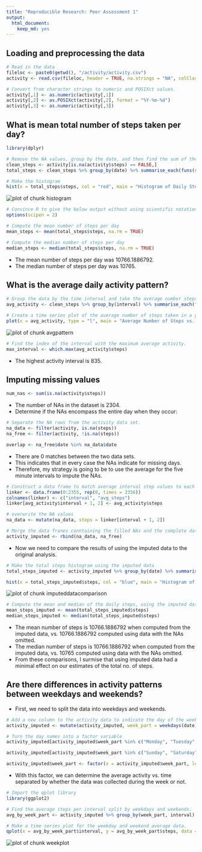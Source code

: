 ```yaml
---
title: "Reproducible Research: Peer Assessment 1"
output: 
  html_document:
    keep_md: yes
---
```



## Loading and preprocessing the data


```r
# Read in the data
fileloc <- paste0(getwd(), "/activity/activity.csv")
activity <- read.csv(fileloc, header = TRUE, na.strings = "NA", colClasses = "character")

# Convert from character strings to numeric and POSIXct values.
activity[,1] <- as.numeric(activity[,1])
activity[,2] <- as.POSIXct(activity[,2], format = "%Y-%m-%d")
activity[,3] <- as.numeric(activity[,3])
```


## What is mean total number of steps taken per day?

```r
library(dplyr)

# Remove the NA values, group by the date, and then find the sum of the steps by date
clean_steps <- activity[is.na(activity$steps) == FALSE,]
total_steps <- clean_steps %>% group_by(date) %>% summarise_each(funs(sum), steps)

# Make the histogram
hist(x = total_steps$steps, col = "red", main = "Histogram of Daily Steps", xlab = "Daily Steps", ylim = c(0, 40))
```

![plot of chunk histogram](figure/histogram-1.png) 


```r
# Convince R to give the below output without using scientific notations.
options(scipen = 2)

# Compute the mean number of steps per day
mean_steps <- mean(total_steps$steps, na.rm = TRUE)

# Compute the median number of steps per day
median_steps <- median(total_steps$steps, na.rm = TRUE)
```
* The mean number of steps per day was 10766.1886792.  
* The median number of steps per day was 10765.

## What is the average daily activity pattern?

```r
# Group the data by the time interval and take the average number steps.
avg_activity <- clean_steps %>% group_by(interval) %>% summarise_each(funs(mean), steps)

# Create a time series plot of the average number of steps taken in a given interval.
plot(x = avg_activity, type = "l", main = "Average Number of Steps vs. Time Interval", xlab = "5 Minute Interval", ylab = "Average Number of Steps")
```

![plot of chunk avgpattern](figure/avgpattern-1.png) 

```r
# Find the index of the interval with the maximum average activity.
max_interval <- which.max(avg_activity$steps)
```
* The highest activity interval is 835.


## Imputing missing values

```r
num_nas <- sum(is.na(activity$steps))
```

* The number of NAs in the dataset is 2304.  
* Determine if the NAs encompass the entire day when they occur:


```r
# Separate the NA rows from the activity data set.
na_data <- filter(activity, is.na(steps))
na_free <- filter(activity, !is.na(steps))

overlap <- na_free$date %in% na_data$date
```
* There are 0 matches between the two data sets.  
* This indicates that in every case the NAs indicate for missing days.  
* Therefore, my strategy is going to be to use the average for the five minute intervals to impute the NAs.  


```r
# Construct a data frame to match average interval step values to each NA
linker <- data.frame(0:2355, rep(0, times = 2356))
colnames(linker) <- c("interval", "avg_steps")
linker[avg_activity$interval + 1, 2] <- avg_activity$steps

# overwrite the NA values
na_data <- mutate(na_data, steps = linker[interval + 1, 2])

# Merge the data franes conntaining the filled NAs and the complete data
activity_imputed <- rbind(na_data, na_free)
```

* Now we need to compare the results of using the imputed data to the original analysis.


```r
# Make the total steps histogram using the imputed data
total_steps_imputed <- activity_imputed %>% group_by(date) %>% summarise_each(funs(sum), steps)

hist(x = total_steps_imputed$steps, col = "blue", main = "Histogram of Daily Steps, using Imputed Data", xlab = "Daily Steps", ylim = c(0,40))
```

![plot of chunk imputeddatacomparison](figure/imputeddatacomparison-1.png) 

```r
# Compute the mean and median of the daily steps, using the imputed data
mean_steps_imputed <- mean(total_steps_imputed$steps)
median_steps_imputed <- median(total_steps_imputed$steps)
```

* The mean number of steps is 10766.1886792 when computed from the imputed data, vs. 10766.1886792 computed using data with the NAs omitted.  
* The median number of steps is 10766.1886792 when computed from the imputed data, vs. 10765 computed using data with the NAs omitted.  
* From these comparisons, I surmise that using imputed data had a minimal effect on our estimates of the total no. of steps.  

## Are there differences in activity patterns between weekdays and weekends?

* First, we need to split the data into weekdays and weekends.  


```r
# Add a new column to the activity data to indicate the day of the week.
activity_imputed <- mutate(activity_imputed, week_part = weekdays(date))

# Turn the day names into a factor variable
activity_imputed[activity_imputed$week_part %in% c("Monday", "Tuesday", "Wednesday", "Thursday", "Friday"), 4] <- 1

activity_imputed[activity_imputed$week_part %in% c("Sunday", "Saturday"), 4] <- 2

activity_imputed$week_part <- factor(x = activity_imputed$week_part, levels = c("1","2"), labels = c("Weekday", "Weekend"))
```

* With this factor, we can determine the average activity vs. time separated by whether the data was collected during the week or not.  


```r
# Import the qplot library
library(ggplot2)

# Find the average steps per interval split by weekdays and weekends.
avg_by_week_part <- activity_imputed %>% group_by(week_part, interval) %>% summarise_each(funs(mean), steps)

# Make a time series plot for the weekday and weekend average data.
qplot(x = avg_by_week_part$interval, y = avg_by_week_part$steps, data = avg_by_week_part, facets = . ~ week_part, geom = "line", main = "Average Activity vs. Time", xlab = "5 Minute Interval", ylab = "Average Number of Steps")
```

![plot of chunk weekplot](figure/weekplot-1.png) 
